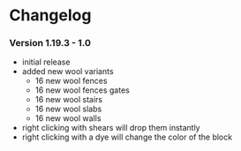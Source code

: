 # Changelog

### Version 1.19.3 - 1.0
 - initial release
 - added new wool variants
     - 16 new wool fences
     - 16 new wool fences gates
     - 16 new wool stairs
     - 16 new wool slabs
     - 16 new wool walls
 - right clicking with shears will drop them instantly
 - right clicking with a dye will change the color of the block
